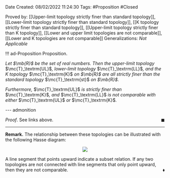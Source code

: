<br />
<br />

Date Created: 08/02/2022 11:24:30
Tags: #Proposition #Closed 

Proved by: [[Upper-limit topology strictly finer than standard topology]], [[Lower-limit topology strictly finer than standard topology]], [[K topology strictly finer than standard topology]], [[Upper-limit topology strictly finer than K topology]], [[Lower and upper limit topologies are not comparable]], [[Lower and K topologies are not comparable]]
Generalizations: _Not Applicable_

!!! ad-Proposition Proposition.

_Let $\mb{R}$ be the set of real numbers. Then the upper-limit topology_ $\mc{T}_\textrm{UL}$_, lower-limit topology_ $\mc{T}_\textrm{LL}$_, and the $K$ topology_ $\mc{T}_\textrm{K}$ _on $\mb{R}$ are all strictly finer than the standard topology_ $\mc{T}_\textrm{st}$ _on $\mb{R}$._

_Furthermore,_ $\mc{T}_\textrm{UL}$ _is strictly finer than_ $\mc{T}_\textrm{K}$_, and_ $\mc{T}_\textrm{LL}$ _is not comparable with either_ $\mc{T}_\textrm{UL}$ _or_ $\mc{T}_\textrm{K}$_._

--- admonition

_Proof_. See links above.<span style="float:right;">$\blacksquare$</span>

---

**Remark.** The relationship between these topologies can be illustrated with the following Hasse diagram:

<center><img src="https://i.upmath.me/svg/%0A%5Cusetikzlibrary%7Bmatrix%7D%0A%5Cusetikzlibrary%7Bpositioning%7D%0A%5Cusetikzlibrary%7Bpatterns%7D%0A%5Cusetikzlibrary%7Bdecorations.markings%7D%0A%5Cusetikzlibrary%7Barrows%7D%0A%5Cusetikzlibrary%7Barrows.meta%7D%0A%5Cusetikzlibrary%7Bbackgrounds%7D%0A%5Cusetikzlibrary%7Bmath%7D%0A%5Cdefinecolor%7BtextColor%7D%7Brgb%7D%7B0.973%2C%200.973%2C%201%7D%0A%5Cdefinecolor%7BbgColor%7D%7BRGB%7D%7B29%2C%2032%2C%2038%7D%0A%5Cbegin%7Btikzpicture%7D%5Bcolor%3DtextColor%5D%0A%5Cdraw%20(0%2C3.8)%20circle%20(0)%3B%0A%5Cdraw%20(0%2C-0.8)%20circle%20(0)%3B%0A%5Cnode%20(discrete)%20at%20(0%2C3.5)%20%7B%5Cfootnotesize%7B%24%5Cmathcal%7BT%7D_%5Cmathrm%7Bdiscrete%7D%24%7D%7D%3B%0A%5Cnode%20(UL)%20at%20(-0.8%2C2)%20%7B%5Cfootnotesize%7B%24%5Cmathcal%7BT%7D_%5Cmathrm%7BUL%7D%24%7D%7D%3B%0A%5Cnode%20(LL)%20at%20(0.8%2C2)%20%7B%5Cfootnotesize%7B%24%5Cmathcal%7BT%7D_%5Cmathrm%7BLL%7D%24%7D%7D%3B%0A%5Cnode%20(K)%20at%20(0%2C1)%20%7B%5Cfootnotesize%7B%24%5Cmathcal%7BT%7D_%5Cmathrm%7BK%7D%24%7D%7D%3B%0A%5Cnode%20(st)%20at%20(0%2C-0.5)%20%7B%5Cfootnotesize%7B%24%5Cmathcal%7BT%7D_%5Cmathrm%7Bst%7D%24%7D%7D%3B%0A%5Cnode%20(tr)%20at%20(0%2C-2)%20%7B%5Cfootnotesize%7B%24%5Cmathcal%7BT%7D_%5Cmathrm%7Btrivial%7D%24%7D%7D%3B%0A%5Cdraw%20(st)%20--%20(K)%20--%20(UL)%20--%20(discrete)%20--%20(LL)%20--%20(st)%20(UL)%20--%20(st)%20--%20(tr)%3B%0A%5Cend%7Btikzpicture%7D%0A"/></center>

A line segment that points upward indicate a subset relation. If any two topologies are not connected with line segments that only point upward, then they are not comparable.<span style="float:right;">$\blacklozenge$</span>
